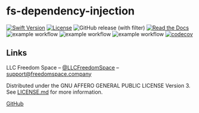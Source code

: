 # fs-dependency-injection

[![Swift Version][swift-image]][swift-url]
[![License][license-image]][license-url]
![GitHub release (with filter)](https://img.shields.io/github/v/release/LLCFreedom-Space/fs-dependency-injection)
[![Read the Docs](https://readthedocs.org/projects/docs/badge/?version=latest)](https://llcfreedom-space.github.io/fs-dependency-injection/)
![example workflow](https://github.com/LLCFreedom-Space/fs-dependency-injection/actions/workflows/docc.yml/badge.svg?branch=main)
![example workflow](https://github.com/LLCFreedom-Space/fs-dependency-injection/actions/workflows/lint.yml/badge.svg?branch=main)
![example workflow](https://github.com/LLCFreedom-Space/fs-dependency-injection/actions/workflows/test.yml/badge.svg?branch=main)
[![codecov](https://codecov.io/github/LLCFreedom-Space/fs-dependency-injection/graph/badge.svg?token=2EUIA4OGS9)](https://codecov.io/github/LLCFreedom-Space/fs-dependency-injection)


## Links

LLC Freedom Space – [@LLCFreedomSpace](https://twitter.com/llcfreedomspace) – [support@freedomspace.company](mailto:support@freedomspace.company)

Distributed under the GNU AFFERO GENERAL PUBLIC LICENSE Version 3. See [LICENSE.md][license-url] for more information.

[GitHub](https://github.com/LLCFreedom-Space)

[swift-image]:https://img.shields.io/badge/swift-5.8-orange.svg
[swift-url]: https://swift.org/
[license-image]: https://img.shields.io/badge/License-GPLv3-blue.svg
[license-url]: LICENSE
